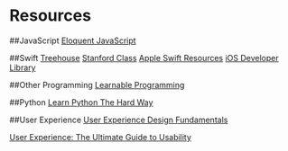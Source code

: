 # Resources

##JavaScript
[Eloquent JavaScript](http://eloquentjavascript.net/)

##Swift
[Treehouse](http://teamtreehouse.com/learn-swift)
[Stanford Class](https://itunes.apple.com/us/course/developing-ios-8-apps-swift/id961180099)
[Apple Swift Resources](https://developer.apple.com/swift/resources/)
[iOS Developer Library](https://developer.apple.com/library/ios/documentation/Swift/Conceptual/Swift_Programming_Language/)

##Other Programming 
[Learnable Programming](http://worrydream.com/#!/LearnableProgramming)

##Python
[Learn Python The Hard Way](learnpythonthehardway.com)


##User Experience
[User Experience Design Fundamentals](https://www.udemy.com/user-experience-design-fundamentals/)

[User Experience: The Ultimate Guide to Usability](https://www.udemy.com/ultimate-guide-to-ux/)

